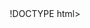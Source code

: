 !DOCTYPE html>
<html lang="es">
<head>
    <meta charset="UTF-8">
    <meta name="viewport" content="width=device-width, initial-scale=1.0">
    <title>Tu Nombre - Desarrollador Full Stack</title>
    <link href="https://cdnjs.cloudflare.com/ajax/libs/font-awesome/6.0.0/css/all.min.css" rel="stylesheet">
    <link href="https://fonts.googleapis.com/css2?family=Inter:wght@300;400;500;600;700&display=swap" rel="stylesheet">
    <style>
        * {
            margin: 0;
            padding: 0;
            box-sizing: border-box;
        }

        :root {
            --primary-color: #4A90E2;
            --primary-dark: #357ABD;
            --secondary-color: #6C757D;
            --accent-color: #17A2B8;
            --text-primary: #2C3E50;
            --text-secondary: #6C757D;
            --bg-light: #F8F9FA;
            --bg-white: #FFFFFF;
            --shadow-sm: 0 2px 4px rgba(0, 0, 0, 0.05);
            --shadow-md: 0 4px 15px rgba(0, 0, 0, 0.1);
            --shadow-lg: 0 10px 30px rgba(0, 0, 0, 0.15);
            --border-radius: 12px;
            --transition: all 0.3s ease;
        }

        body {
            font-family: 'Inter', sans-serif;
            line-height: 1.6;
            color: var(--text-primary);
            scroll-behavior: smooth;
        }

        /* Header */
        .header {
            position: fixed;
            top: 0;
            left: 0;
            right: 0;
            background: rgba(255, 255, 255, 0.95);
            backdrop-filter: blur(10px);
            z-index: 1000;
            padding: 1rem 0;
            box-shadow: var(--shadow-sm);
            transition: var(--transition);
        }

        .header.scrolled {
            background: rgba(255, 255, 255, 0.98);
            box-shadow: var(--shadow-md);
        }

        .container {
            max-width: 1200px;
            margin: 0 auto;
            padding: 0 2rem;
        }

        .header-content {
            display: flex;
            justify-content: space-between;
            align-items: center;
        }

        .logo {
            font-size: 1.5rem;
            font-weight: 700;
            color: var(--primary-color);
            text-decoration: none;
            transition: var(--transition);
        }

        .logo:hover {
            color: var(--primary-dark);
        }

        .nav-menu {
            display: flex;
            list-style: none;
            gap: 2rem;
        }

        .nav-link {
            text-decoration: none;
            color: var(--text-primary);
            font-weight: 500;
            position: relative;
            transition: var(--transition);
        }

        .nav-link:hover {
            color: var(--primary-color);
        }

        .nav-link::after {
            content: '';
            position: absolute;
            bottom: -5px;
            left: 0;
            width: 0;
            height: 2px;
            background: var(--primary-color);
            transition: width 0.3s ease;
        }

        .nav-link:hover::after {
            width: 100%;
        }

        .mobile-menu-btn {
            display: none;
            background: none;
            border: none;
            font-size: 1.5rem;
            color: var(--text-primary);
            cursor: pointer;
        }

        /* Hero Section */
        .hero {
            background: linear-gradient(135deg, var(--bg-light) 0%, #E3F2FD 100%);
            padding: 8rem 0 4rem;
            text-align: center;
            position: relative;
            overflow: hidden;
        }

        .hero::before {
            content: '';
            position: absolute;
            top: 0;
            left: 0;
            right: 0;
            bottom: 0;
            background: url('data:image/svg+xml,<svg xmlns="http://www.w3.org/2000/svg" viewBox="0 0 1000 100" fill="%23ffffff" opacity="0.1"><polygon points="1000,100 1000,0 0,0 0,100"/></svg>');
            background-size: cover;
        }

        .profile-img {
            width: 200px;
            height: 200px;
            border-radius: 50%;
            object-fit: cover;
            border: 6px solid var(--bg-white);
            box-shadow: var(--shadow-lg);
            margin-bottom: 2rem;
            transition: var(--transition);
        }

        .profile-img:hover {
            transform: scale(1.05);
        }

        .hero h1 {
            font-size: 3rem;
            font-weight: 700;
            margin-bottom: 1rem;
            background: linear-gradient(135deg, var(--primary-color), var(--accent-color));
            -webkit-background-clip: text;
            -webkit-text-fill-color: transparent;
            background-clip: text;
        }

        .hero .subtitle {
            font-size: 1.5rem;
            color: var(--text-secondary);
            margin-bottom: 1.5rem;
            font-weight: 400;
        }

        .hero .description {
            font-size: 1.1rem;
            max-width: 600px;
            margin: 0 auto 2rem;
            color: var(--text-secondary);
        }

        .cta-buttons {
            display: flex;
            gap: 1rem;
            justify-content: center;
            flex-wrap: wrap;
        }

        .btn {
            padding: 1rem 2rem;
            border-radius: var(--border-radius);
            text-decoration: none;
            font-weight: 600;
            transition: var(--transition);
            border: 2px solid transparent;
            cursor: pointer;
            display: inline-flex;
            align-items: center;
            gap: 0.5rem;
        }

        .btn-primary {
            background: var(--primary-color);
            color: white;
        }

        .btn-primary:hover {
            background: var(--primary-dark);
            transform: translateY(-2px);
            box-shadow: var(--shadow-md);
        }

        .btn-outline {
            background: transparent;
            color: var(--primary-color);
            border-color: var(--primary-color);
        }

        .btn-outline:hover {
            background: var(--primary-color);
            color: white;
            transform: translateY(-2px);
        }

        /* Section Styles */
        .section {
            padding: 5rem 0;
        }

        .section:nth-child(even) {
            background: var(--bg-light);
        }

        .section-title {
            text-align: center;
            font-size: 2.5rem;
            font-weight: 700;
            margin-bottom: 1rem;
            color: var(--text-primary);
        }

        .section-subtitle {
            text-align: center;
            font-size: 1.1rem;
            color: var(--text-secondary);
            max-width: 600px;
            margin: 0 auto 3rem;
        }

        /* About Section */
        .about-content {
            display: grid;
            grid-template-columns: 1fr 2fr;
            gap: 4rem;
            align-items: center;
        }

        .about-img {
            width: 100%;
            border-radius: var(--border-radius);
            box-shadow: var(--shadow-md);
        }

        .about-text {
            font-size: 1.1rem;
            line-height: 1.8;
        }

        .about-text p {
            margin-bottom: 1.5rem;
        }

        /* Skills Section */
        .skills-grid {
            display: grid;
            grid-template-columns: repeat(auto-fit, minmax(300px, 1fr));
            gap: 2rem;
        }

        .skill-item {
            background: var(--bg-white);
            padding: 2rem;
            border-radius: var(--border-radius);
            box-shadow: var(--shadow-sm);
            transition: var(--transition);
        }

        .skill-item:hover {
            transform: translateY(-5px);
            box-shadow: var(--shadow-md);
        }

        .skill-header {
            display: flex;
            align-items: center;
            gap: 1rem;
            margin-bottom: 1rem;
        }

        .skill-icon {
            font-size: 2rem;
            color: var(--primary-color);
        }

        .skill-name {
            font-size: 1.2rem;
            font-weight: 600;
        }

        .progress-bar {
            width: 100%;
            height: 8px;
            background: var(--bg-light);
            border-radius: 4px;
            overflow: hidden;
            margin-top: 0.5rem;
        }

        .progress-fill {
            height: 100%;
            background: linear-gradient(90deg, var(--primary-color), var(--accent-color));
            border-radius: 4px;
            transition: width 2s ease-in-out;
            width: 0;
        }

        /* Projects Section */
        .projects-grid {
            display: grid;
            grid-template-columns: repeat(auto-fit, minmax(350px, 1fr));
            gap: 2rem;
        }

        .project-card {
            background: var(--bg-white);
            border-radius: var(--border-radius);
            overflow: hidden;
            box-shadow: var(--shadow-sm);
            transition: var(--transition);
        }

        .project-card:hover {
            transform: translateY(-10px);
            box-shadow: var(--shadow-lg);
        }

        .project-img {
            width: 100%;
            height: 200px;
            object-fit: cover;
        }

        .project-content {
            padding: 1.5rem;
        }

        .project-title {
            font-size: 1.3rem;
            font-weight: 600;
            margin-bottom: 1rem;
            color: var(--text-primary);
        }

        .project-description {
            color: var(--text-secondary);
            margin-bottom: 1.5rem;
            line-height: 1.6;
        }

        .project-tech {
            display: flex;
            flex-wrap: wrap;
            gap: 0.5rem;
            margin-bottom: 1.5rem;
        }

        .tech-tag {
            background: var(--bg-light);
            color: var(--primary-color);
            padding: 0.25rem 0.75rem;
            border-radius: 20px;
            font-size: 0.85rem;
            font-weight: 500;
        }

        .project-links {
            display: flex;
            gap: 1rem;
        }

        .project-link {
            display: inline-flex;
            align-items: center;
            gap: 0.5rem;
            padding: 0.5rem 1rem;
            background: var(--primary-color);
            color: white;
            text-decoration: none;
            border-radius: 6px;
            font-weight: 500;
            transition: var(--transition);
        }

        .project-link:hover {
            background: var(--primary-dark);
        }

        .project-link.secondary {
            background: var(--text-secondary);
        }

        .project-link.secondary:hover {
            background: var(--text-primary);
        }

        /* Experience Section */
        .timeline {
            max-width: 800px;
            margin: 0 auto;
            position: relative;
        }

        .timeline::before {
            content: '';
            position: absolute;
            left: 50%;
            top: 0;
            bottom: 0;
            width: 2px;
            background: var(--primary-color);
            transform: translateX(-50%);
        }

        .timeline-item {
            margin-bottom: 3rem;
            position: relative;
        }

        .timeline-content {
            background: var(--bg-white);
            padding: 2rem;
            border-radius: var(--border-radius);
            box-shadow: var(--shadow-sm);
            width: calc(50% - 2rem);
            position: relative;
        }

        .timeline-item:nth-child(odd) .timeline-content {
            margin-left: auto;
        }

        .timeline-content::before {
            content: '';
            position: absolute;
            top: 2rem;
            width: 0;
            height: 0;
            border: 10px solid transparent;
        }

        .timeline-item:nth-child(odd) .timeline-content::before {
            left: -20px;
            border-right-color: var(--bg-white);
        }

        .timeline-item:nth-child(even) .timeline-content::before {
            right: -20px;
            border-left-color: var(--bg-white);
        }

        .timeline-marker {
            position: absolute;
            left: 50%;
            top: 2rem;
            width: 16px;
            height: 16px;
            background: var(--primary-color);
            border: 4px solid var(--bg-white);
            border-radius: 50%;
            transform: translateX(-50%);
            z-index: 10;
        }

        .timeline-date {
            color: var(--primary-color);
            font-weight: 600;
            margin-bottom: 0.5rem;
        }

        .timeline-title {
            font-size: 1.3rem;
            font-weight: 600;
            margin-bottom: 0.5rem;
        }

        .timeline-company {
            color: var(--text-secondary);
            font-weight: 500;
            margin-bottom: 1rem;
        }

        /* Contact Section */
        .contact-content {
            display: grid;
            grid-template-columns: 1fr 1fr;
            gap: 4rem;
        }

        .contact-form {
            background: var(--bg-white);
            padding: 2rem;
            border-radius: var(--border-radius);
            box-shadow: var(--shadow-sm);
        }

        .form-group {
            margin-bottom: 1.5rem;
        }

        .form-label {
            display: block;
            margin-bottom: 0.5rem;
            font-weight: 500;
            color: var(--text-primary);
        }

        .form-input {
            width: 100%;
            padding: 0.75rem;
            border: 2px solid var(--bg-light);
            border-radius: 6px;
            font-size: 1rem;
            transition: var(--transition);
        }

        .form-input:focus {
            outline: none;
            border-color: var(--primary-color);
        }

        .form-textarea {
            resize: vertical;
            min-height: 120px;
        }

        .contact-info {
            display: flex;
            flex-direction: column;
            gap: 2rem;
        }

        .contact-item {
            display: flex;
            align-items: center;
            gap: 1rem;
            padding: 1.5rem;
            background: var(--bg-white);
            border-radius: var(--border-radius);
            box-shadow: var(--shadow-sm);
        }

        .contact-icon {
            font-size: 1.5rem;
            color: var(--primary-color);
            width: 50px;
            text-align: center;
        }

        .social-links {
            display: flex;
            gap: 1rem;
            justify-content: center;
            margin-top: 2rem;
        }

        .social-link {
            display: flex;
            align-items: center;
            justify-content: center;
            width: 50px;
            height: 50px;
            background: var(--primary-color);
            color: white;
            border-radius: 50%;
            text-decoration: none;
            transition: var(--transition);
        }

        .social-link:hover {
            background: var(--primary-dark);
            transform: translateY(-3px);
        }

        /* Footer */
        .footer {
            background: var(--text-primary);
            color: white;
            text-align: center;
            padding: 2rem 0;
        }

        /* Responsive Design */
        @media (max-width: 768px) {
            .container {
                padding: 0 1rem;
            }

            .nav-menu {
                display: none;
            }

            .mobile-menu-btn {
                display: block;
            }

            .hero {
                padding: 6rem 0 3rem;
            }

            .hero h1 {
                font-size: 2rem;
            }

            .hero .subtitle {
                font-size: 1.2rem;
            }

            .cta-buttons {
                flex-direction: column;
                align-items: center;
            }

            .about-content {
                grid-template-columns: 1fr;
                text-align: center;
            }

            .timeline::before {
                left: 2rem;
            }

            .timeline-content {
                width: calc(100% - 4rem);
                margin-left: 4rem !important;
            }

            .timeline-content::before {
                left: -20px !important;
                border-right-color: var(--bg-white) !important;
                border-left-color: transparent !important;
            }

            .timeline-marker {
                left: 2rem;
                transform: translateX(-50%);
            }

            .contact-content {
                grid-template-columns: 1fr;
            }

            .skills-grid {
                grid-template-columns: 1fr;
            }

            .projects-grid {
                grid-template-columns: 1fr;
            }
        }

        /* Animation Classes */
        .fade-in {
            opacity: 0;
            transform: translateY(30px);
            transition: all 0.6s ease;
        }

        .fade-in.visible {
            opacity: 1;
            transform: translateY(0);
        }

        /* Progress Bar Animation */
        .progress-fill.animate {
            animation: progressAnimation 2s ease-in-out forwards;
        }

        @keyframes progressAnimation {
            from {
                width: 0;
            }
            to {
                width: var(--progress-width);
            }
        }
    </style>
</head>
<body>
    <!-- Header -->
    <header class="header" id="header">
        <div class="container">
            <div class="header-content">
                <a href="#home" class="logo">Tu Nombre</a>
                <nav>
                    <ul class="nav-menu">
                        <li><a href="#home" class="nav-link">Inicio</a></li>
                        <li><a href="#about" class="nav-link">Acerca de</a></li>
                        <li><a href="#skills" class="nav-link">Habilidades</a></li>
                        <li><a href="#projects" class="nav-link">Proyectos</a></li>
                        <li><a href="#experience" class="nav-link">Experiencia</a></li>
                        <li><a href="#contact" class="nav-link">Contacto</a></li>
                    </ul>
                </nav>
                <button class="mobile-menu-btn">
                    <i class="fas fa-bars"></i>
                </button>
            </div>
        </div>
    </header>

    <!-- Hero Section -->
    <section class="hero" id="home">
        <div class="container">
            <div class="fade-in">
                <img src="https://placehold.co/400x400/4A90E2/ffffff?text=Tu+Foto" alt="Tu Nombre" class="profile-img">
                <h1>Tu Nombre Completo</h1>
                <p class="subtitle">Desarrollador Full Stack</p>
                <p class="description">
                    Soy un desarrollador apasionado por crear soluciones innovadoras y experiencias digitales excepcionales. 
                    Especializado en tecnologías web modernas con más de 5 años de experiencia en el desarrollo de aplicaciones escalables.
                </p>
                <div class="cta-buttons">
                    <a href="#projects" class="btn btn-primary">
                        <i class="fas fa-eye"></i>
                        Ver Proyectos
                    </a>
                    <a href="#contact" class="btn btn-outline">
                        <i class="fas fa-paper-plane"></i>
                        Contactar
                    </a>
                </div>
            </div>
        </div>
    </section>

    <!-- About Section -->
    <section class="section" id="about">
        <div class="container">
            <div class="fade-in">
                <h2 class="section-title">Acerca de Mí</h2>
                <p class="section-subtitle">Conoce más sobre mi trayectoria y pasión por el desarrollo</p>
                
                <div class="about-content">
                    <img src="https://placehold.co/500x600/E3F2FD/4A90E2?text=Desarrollando" alt="Trabajando" class="about-img">
                    <div class="about-text">
                        <p>
                            Con más de 5 años de experiencia en desarrollo web, he tenido la oportunidad de trabajar 
                            en una amplia variedad de proyectos, desde aplicaciones web empresariales hasta 
                            plataformas e-commerce de alto tráfico.
                        </p>
                        <p>
                            Mi enfoque se centra en escribir código limpio, escalable y mantenible, siempre 
                            buscando las mejores prácticas y tecnologías emergentes. Me apasiona resolver 
                            problemas complejos y transformar ideas en soluciones digitales efectivas.
                        </p>
                        <p>
                            Cuando no estoy programando, disfruto aprendiendo nuevas tecnologías, contribuyendo 
                            a proyectos de código abierto y compartiendo conocimientos con la comunidad de desarrolladores.
                        </p>
                        <a href="#contact" class="btn btn-primary">
                            <i class="fas fa-download"></i>
                            Descargar CV
                        </a>
                    </div>
                </div>
            </div>
        </div>
    </section>

    <!-- Skills Section -->
    <section class="section" id="skills">
        <div class="container">
            <div class="fade-in">
                <h2 class="section-title">Habilidades Técnicas</h2>
                <p class="section-subtitle">Tecnologías y herramientas que domino</p>
                
                <div class="skills-grid">
                    <div class="skill-item">
                        <div class="skill-header">
                            <i class="fab fa-js-square skill-icon"></i>
                            <span class="skill-name">JavaScript</span>
                        </div>
                        <div class="progress-bar">
                            <div class="progress-fill" data-width="90%"></div>
                        </div>
                    </div>

                    <div class="skill-item">
                        <div class="skill-header">
                            <i class="fab fa-react skill-icon"></i>
                            <span class="skill-name">React</span>
                        </div>
                        <div class="progress-bar">
                            <div class="progress-fill" data-width="85%"></div>
                        </div>
                    </div>

                    <div class="skill-item">
                        <div class="skill-header">
                            <i class="fab fa-node-js skill-icon"></i>
                            <span class="skill-name">Node.js</span>
                        </div>
                        <div class="progress-bar">
                            <div class="progress-fill" data-width="80%"></div>
                        </div>
                    </div>

                    <div class="skill-item">
                        <div class="skill-header">
                            <i class="fab fa-python skill-icon"></i>
                            <span class="skill-name">Python</span>
                        </div>
                        <div class="progress-bar">
                            <div class="progress-fill" data-width="75%"></div>
                        </div>
                    </div>

                    <div class="skill-item">
                        <div class="skill-header">
                            <i class="fas fa-database skill-icon"></i>
                            <span class="skill-name">MongoDB</span>
                        </div>
                        <div class="progress-bar">
                            <div class="progress-fill" data-width="85%"></div>
                        </div>
                    </div>

                    <div class="skill-item">
                        <div class="skill-header">
                            <i class="fab fa-aws skill-icon"></i>
                            <span class="skill-name">AWS</span>
                        </div>
                        <div class="progress-bar">
                            <div class="progress-fill" data-width="70%"></div>
                        </div>
                    </div>
                </div>
            </div>
        </div>
    </section>

    <!-- Projects Section -->
    <section class="section" id="projects">
        <div class="container">
            <div class="fade-in">
                <h2 class="section-title">Mis Proyectos</h2>
                <p class="section-subtitle">Una selección de mis trabajos más destacados</p>
                
                <div class="projects-grid">
                    <div class="project-card">
                        <img src="https://placehold.co/400x200/4A90E2/ffffff?text=E-commerce+App" alt="E-commerce App" class="project-img">
                        <div class="project-content">
                            <h3 class="project-title">Tienda Online Moderna</h3>
                            <p class="project-description">
                                Aplicación de comercio electrónico completa con carrito de compras, 
                                sistema de pagos y panel de administración.
                            </p>
                            <div class="project-tech">
                                <span class="tech-tag">React</span>
                                <span class="tech-tag">Node.js</span>
                                <span class="tech-tag">MongoDB</span>
                                <span class="tech-tag">Stripe</span>
                            </div>
                            <div class="project-links">
                                <a href="#" class="project-link">
                                    <i class="fab fa-github"></i>
                                    Código
                                </a>
                                <a href="#" class="project-link secondary">
                                    <i class="fas fa-external-link-alt"></i>
                                    Demo
                                </a>
                            </div>
                        </div>
                    </div>

                    <div class="project-card">
                        <img src="https://placehold.co/400x200/17A2B8/ffffff?text=Task+Manager" alt="Task Manager" class="project-img">
                        <div class="project-content">
                            <h3 class="project-title">Gestor de Tareas</h3>
                            <p class="project-description">
                                Aplicación web para gestión de proyectos con funcionalidades de 
                                colaboración en tiempo real y seguimiento de progreso.
                            </p>
                            <div class="project-tech">
                                <span class="tech-tag">Vue.js</span>
                                <span class="tech-tag">Express</span>
                                <span class="tech-tag">Socket.io</span>
                                <span class="tech-tag">PostgreSQL</span>
                            </div>
                            <div class="project-links">
                                <a href="#" class="project-link">
                                    <i class="fab fa-github"></i>
                                    Código
                                </a>
                                <a href="#" class="project-link secondary">
                                    <i class="fas fa-external-link-alt"></i>
                                    Demo
                                </a>
                            </div>
                        </div>
                    </div>

                    <div class="project-card">
                        <img src="https://placehold.co/400x200/6C757D/ffffff?text=Weather+App" alt="Weather App" class="project-img">
                        <div class="project-content">
                            <h3 class="project-title">App del Clima</h3>
                            <p class="project-description">
                                Aplicación móvil híbrida que muestra pronósticos meteorológicos 
                                con geolocalización y notificaciones push.
                            </p>
                            <div class="project-tech">
                                <span class="tech-tag">React Native</span>
                                <span class="tech-tag">Firebase</span>
                                <span class="tech-tag">OpenWeather API</span>
                                <span class="tech-tag">Redux</span>
                            </div>
                            <div class="project-links">
                                <a href="#" class="project-link">
                                    <i class="fab fa-github"></i>
                                    Código
                                </a>
                                <a href="#" class="project-link secondary">
                                    <i class="fas fa-external-link-alt"></i>
                                    Demo
                                </a>
